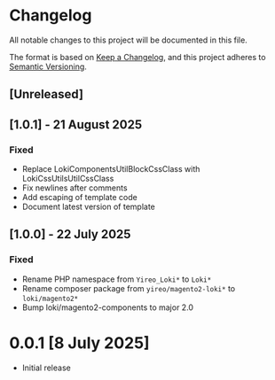 # Changelog
All notable changes to this project will be documented in this file.

The format is based on [Keep a Changelog](https://keepachangelog.com/en/1.0.0/),
and this project adheres to [Semantic Versioning](https://semver.org/spec/v2.0.0.html).

## [Unreleased]

## [1.0.1] - 21 August 2025
### Fixed
- Replace LokiComponentsUtilBlockCssClass with LokiCssUtilsUtilCssClass
- Fix newlines after comments
- Add escaping of template code
- Document latest version of template

## [1.0.0] - 22 July 2025
### Fixed
- Rename PHP namespace from `Yireo_Loki*` to `Loki*`
- Rename composer package from `yireo/magento2-loki*` to `loki/magento2*`
- Bump loki/magento2-components to major 2.0

# 0.0.1 [8 July 2025]
- Initial release
